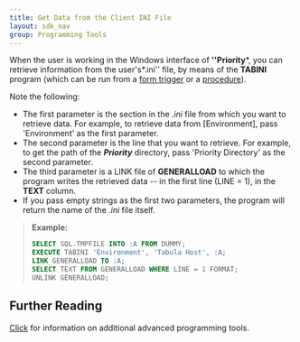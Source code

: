 ```yaml
---
title: Get Data from the Client INI File
layout: sdk_nav
group: Programming Tools
---
```


When the user is working in the Windows interface of **\'\'Priority***,
you can retrieve information from the user\'s*.ini\'\' file, by means of
the **TABINI** program (which can be run from a [form
trigger](Form-Triggers ) or a
[procedure](Procedures )).

Note the following:

-   The first parameter is the section in the *.ini* file from which you
    want to retrieve data. For example, to retrieve data from
    \[Environment\], pass \'Environment\' as the first parameter.
-   The second parameter is the line that you want to retrieve. For
    example, to get the path of the ***Priority*** directory, pass
    \'Priority Directory\' as the second parameter.
-   The third parameter is a LINK file of **GENERALLOAD** to which the
    program writes the retrieved data -- in the first line (LINE = 1),
    in the **TEXT** column.
-   If you pass empty strings as the first two parameters, the program
    will return the name of the *.ini* file itself.

> **Example:**
>
> ```sql
> SELECT SQL.TMPFILE INTO :A FROM DUMMY;
> EXECUTE TABINI 'Environment', 'Tabula Host', :A;
> LINK GENERALLOAD TO :A;
> SELECT TEXT FROM GENERALLOAD WHERE LINE = 1 FORMAT;
> UNLINK GENERALLOAD;
> ```

## Further Reading 

[Click](Advanced-Programming-Tools ) for information on
additional advanced programming tools.
